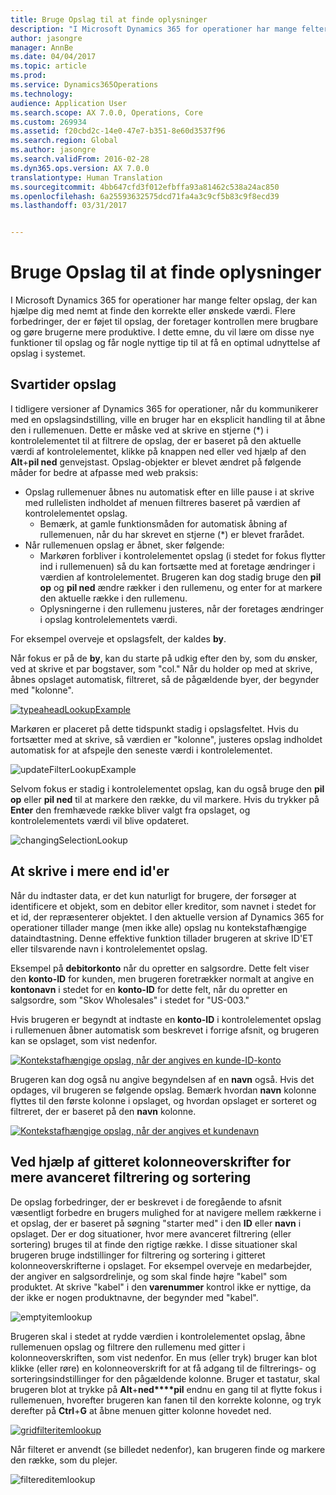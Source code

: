 ```yaml
---
title: Bruge Opslag til at finde oplysninger
description: "I Microsoft Dynamics 365 for operationer har mange felter opslag, der kan hjælpe dig med nemt at finde den korrekte eller ønskede værdi. Flere forbedringer, der er føjet til opslag, der foretager kontrollen mere brugbare og gøre brugerne mere produktive. I dette emne, du vil lære om disse nye funktioner til opslag og får nogle nyttige tip til at få en optimal udnyttelse af opslag i systemet."
author: jasongre
manager: AnnBe
ms.date: 04/04/2017
ms.topic: article
ms.prod: 
ms.service: Dynamics365Operations
ms.technology: 
audience: Application User
ms.search.scope: AX 7.0.0, Operations, Core
ms.custom: 269934
ms.assetid: f20cbd2c-14e0-47e7-b351-8e60d3537f96
ms.search.region: Global
ms.author: jasongre
ms.search.validFrom: 2016-02-28
ms.dyn365.ops.version: AX 7.0.0
translationtype: Human Translation
ms.sourcegitcommit: 4bb647cfd3f012efbffa93a81462c538a24ac850
ms.openlocfilehash: 6a25593632575dcd71fa4a3c9cf5b83c9f8ecd39
ms.lasthandoff: 03/31/2017


---
```


# <a name="use-lookups-to-find-information"></a>Bruge Opslag til at finde oplysninger

I Microsoft Dynamics 365 for operationer har mange felter opslag, der kan hjælpe dig med nemt at finde den korrekte eller ønskede værdi. Flere forbedringer, der er føjet til opslag, der foretager kontrollen mere brugbare og gøre brugerne mere produktive. I dette emne, du vil lære om disse nye funktioner til opslag og får nogle nyttige tip til at få en optimal udnyttelse af opslag i systemet.  

<a name="responsive-lookups"></a>Svartider opslag
------------------

I tidligere versioner af Dynamics 365 for operationer, når du kommunikerer med en opslagsindstilling, ville en bruger har en eksplicit handling til at åbne den i rullemenuen. Dette er måske ved at skrive en stjerne (\*) i kontrolelementet til at filtrere de opslag, der er baseret på den aktuelle værdi af kontrolelementet, klikke på knappen ned eller ved hjælp af den **Alt**+**pil ned** genvejstast. Opslag-objekter er blevet ændret på følgende måder for bedre at afpasse med web praksis:

-   Opslag rullemenuer åbnes nu automatisk efter en lille pause i at skrive med rullelisten indholdet af menuen filtreres baseret på værdien af kontrolelementet opslag.
    -   Bemærk, at gamle funktionsmåden for automatisk åbning af rullemenuen, når du har skrevet en stjerne (\*) er blevet frarådet.
-   Når rullemenuen opslag er åbnet, sker følgende:
    -   Markøren forbliver i kontrolelementet opslag (i stedet for fokus flytter ind i rullemenuen) så du kan fortsætte med at foretage ændringer i værdien af kontrolelementet. Brugeren kan dog stadig bruge den **pil op** og **pil ned** ændre rækker i den rullemenu, og enter for at markere den aktuelle række i den rullemenu.
    -   Oplysningerne i den rullemenu justeres, når der foretages ændringer i opslag kontrolelementets værdi.

For eksempel overveje et opslagsfelt, der kaldes **by**. 

Når fokus er på de **by**, kan du starte på udkig efter den by, som du ønsker, ved at skrive et par bogstaver, som "col."  Når du holder op med at skrive, åbnes opslaget automatisk, filtreret, så de pågældende byer, der begynder med "kolonne". 

[![typeaheadLookupExample](./media/typeaheadlookupexample.png)](./media/typeaheadlookupexample.png) 

Markøren er placeret på dette tidspunkt stadig i opslagsfeltet. Hvis du fortsætter med at skrive, så værdien er "kolonne", justeres opslag indholdet automatisk for at afspejle den seneste værdi i kontrolelementet. 

![updateFilterLookupExample](./media/updatefilterlookupexample.png) 

Selvom fokus er stadig i kontrolelementet opslag, kan du også bruge den **pil op** eller **pil ned** til at markere den række, du vil markere. Hvis du trykker på **Enter** den fremhævede række bliver valgt fra opslaget, og kontrolelementets værdi vil blive opdateret. 

![changingSelectionLookup](./media/changingselectionlookup.png)

## <a name="typing-in-more-than-ids"></a>At skrive i mere end id'er
Når du indtaster data, er det kun naturligt for brugere, der forsøger at identificere et objekt, som en debitor eller kreditor, som navnet i stedet for et id, der repræsenterer objektet. I den aktuelle version af Dynamics 365 for operationer tillader mange (men ikke alle) opslag nu kontekstafhængige dataindtastning. Denne effektive funktion tillader brugeren at skrive ID'ET eller tilsvarende navn i kontrolelementet opslag. 

Eksempel på **debitorkonto** når du opretter en salgsordre. Dette felt viser den **konto-ID** for kunden, men brugeren foretrækker normalt at angive en **kontonavn** i stedet for en **konto-ID** for dette felt, når du opretter en salgsordre, som "Skov Wholesales" i stedet for "US-003."

Hvis brugeren er begyndt at indtaste en **konto-ID** i kontrolelementet opslag i rullemenuen åbner automatisk som beskrevet i forrige afsnit, og brugeren kan se opslaget, som vist nedenfor.

[![Kontekstafhængige opslag, når der angives en kunde-ID-konto](./media/howtocontextuallookups-1.png)](./media/howtocontextuallookups-1.png)

Brugeren kan dog også nu angive begyndelsen af en **navn** også. Hvis det opdages, vil brugeren se følgende opslag. Bemærk hvordan **navn** kolonne flyttes til den første kolonne i opslaget, og hvordan opslaget er sorteret og filtreret, der er baseret på den **navn** kolonne.

[![Kontekstafhængige opslag, når der angives et kundenavn](./media/howtocontextuallookups-2.png)](./media/howtocontextuallookups-2.png)

## <a name="using-grid-column-headers-for-more-advanced-filtering-and-sorting"></a>Ved hjælp af gitteret kolonneoverskrifter for mere avanceret filtrering og sortering
De opslag forbedringer, der er beskrevet i de foregående to afsnit væsentligt forbedre en brugers mulighed for at navigere mellem rækkerne i et opslag, der er baseret på søgning "starter med" i den **ID** eller **navn** i opslaget. Der er dog situationer, hvor mere avanceret filtrering (eller sortering) bruges til at finde den rigtige række. I disse situationer skal brugeren bruge indstillinger for filtrering og sortering i gitteret kolonneoverskrifterne i opslaget. For eksempel overveje en medarbejder, der angiver en salgsordrelinje, og som skal finde højre "kabel" som produktet. At skrive "kabel" i den **varenummer** kontrol ikke er nyttige, da der ikke er nogen produktnavne, der begynder med "kabel". 

![emptyitemlookup](./media/emptyitemlookup.png) 

Brugeren skal i stedet at rydde værdien i kontrolelementet opslag, åbne rullemenuen opslag og filtrere den rullemenu med gitter i kolonneoverskriften, som vist nedenfor. En mus (eller tryk) bruger kan blot klikke (eller røre) en kolonneoverskrift for at få adgang til de filtrerings- og sorteringsindstillinger for den pågældende kolonne. Bruger et tastatur, skal brugeren blot at trykke på **Alt**+**ned****pil** endnu en gang til at flytte fokus i rullemenuen, hvorefter brugeren kan fanen til den korrekte kolonne, og tryk derefter på **Ctrl**+**G** at åbne menuen gitter kolonne hovedet ned. 

[![gridfilteritemlookup](./media/gridfilteritemlookup.png)](./media/gridfilteritemlookup.png) 

Når filteret er anvendt (se billedet nedenfor), kan brugeren finde og markere den række, som du plejer. 

![filtereditemlookup](./media/filtereditemlookup.png)


